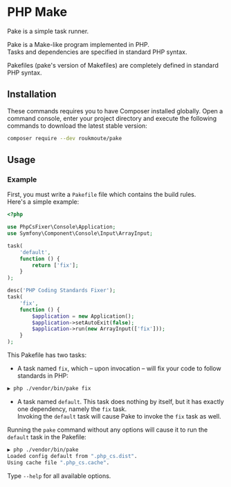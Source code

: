 # PHP Make

Pake is a simple task runner.

Pake is a Make-like program implemented in PHP.  
Tasks and dependencies are specified in standard PHP syntax.

Pakefiles (pake's version of Makefiles) are completely defined in standard PHP syntax.

## Installation

These commands requires you to have Composer installed globally.
Open a command console, enter your project directory and execute the following 
commands to download the latest stable version:

```sh
composer require --dev roukmoute/pake
```

## Usage

### Example

First, you must write a `Pakefile` file which contains the build rules.  
Here's a simple example:

```php
<?php

use PhpCsFixer\Console\Application;
use Symfony\Component\Console\Input\ArrayInput;

task(
    'default',
    function () {
        return ['fix'];
    }
);

desc('PHP Coding Standards Fixer');
task(
    'fix',
    function () {
        $application = new Application();
        $application->setAutoExit(false);
        $application->run(new ArrayInput(['fix']));
    }
);
```

This Pakefile has two tasks:

- A task named `fix`, which – upon invocation – will fix your code to follow 
standards in PHP:
```sh
▶ php ./vendor/bin/pake fix
```
- A task named `default`. This task does nothing by itself, but it has exactly 
one dependency, namely the `fix` task.  
Invoking the `default` task will cause Pake to invoke the `fix` task as well.

Running the `pake` command without any options will cause it to run the 
`default` task in the Pakefile:

```sh
▶ php ./vendor/bin/pake
Loaded config default from ".php_cs.dist".
Using cache file ".php_cs.cache".
```

Type `--help` for all available options.
